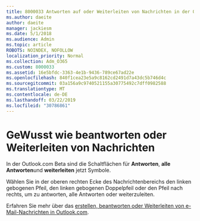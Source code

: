 ```yaml
---
title: 8000033 Antworten auf oder Weiterleiten von Nachrichten in der Outlook.com-Beta Version
ms.author: daeite
author: daeite
manager: jackiesm
ms.date: 5/1/2018
ms.audience: Admin
ms.topic: article
ROBOTS: NOINDEX, NOFOLLOW
localization_priority: Normal
ms.collection: Adm_O365
ms.custom: 8000033
ms.assetid: 16e5bfdc-3363-4e1b-9436-789ce67ad22e
ms.openlocfilehash: 840f1cea23e5a9c8162cd2491d7a43dc5b746d4c
ms.sourcegitcommit: 03a156a9c9740521155a30775492c7dff0982588
ms.translationtype: MT
ms.contentlocale: de-DE
ms.lasthandoff: 03/22/2019
ms.locfileid: "30786861"
---
```

# <a name="how-to-reply-to-or-forward-messages"></a>GeWusst wie beantworten oder Weiterleiten von Nachrichten

In der Outlook.com Beta sind die Schaltflächen für **Antworten**, **alle Antworten**und **weiterleiten** jetzt Symbole. 
  
Wählen Sie in der oberen rechten Ecke des Nachrichtenbereichs den linken gebogenen Pfeil, den linken gebogenen Doppelpfeil oder den Pfeil nach rechts, um zu antworten, alle Antworten oder weiterzuleiten. 
  
Erfahren Sie mehr über das [erstellen, beantworten oder Weiterleiten von e-Mail-Nachrichten in Outlook.com](https://go.microsoft.com/fwlink/p/?linkid=873141).
  

